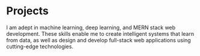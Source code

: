 # Projects
I am adept in machine learning, deep learning, and MERN stack web development. These skills enable me to create intelligent systems that learn from data, as well as design and develop full-stack web applications using cutting-edge technologies.
